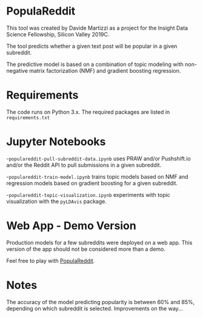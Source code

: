 # PopulaReddit

This tool was created by Davide Martizzi as a project for the Insight Data Science Fellowship, Silicon Valley 2019C.

The tool predicts whether a given text post will be popular in a given subreddit. 

The predictive model is based on a combination of topic modeling with non-negative matrix factorization (NMF) and gradient boosting regression. 

# Requirements 

The code runs on Python 3.x. The required packages are listed in `requirements.txt`

# Jupyter Notebooks

-`populareddit-pull-subreddit-data.ipynb` uses PRAW and/or Pushshift.io and/or the Reddit API to pull submissions in a given subreddit. 

-`populareddit-train-model.ipynb` trains topic models based on NMF and regression models based on gradient boosting for a given subreddit. 

-`populareddit-topic-visualization.ipynb` experiments with topic visualization with the `pyLDAvis` package. 

# Web App - Demo Version

Production models for a few subreddits were deployed on a web app. This version of the app should not be considered more than a demo.

Feel free to play with [PopulaReddit](http://populareddit.xyz/).

# Notes

The accuracy of the model predicting popularity is between 60% and 85%, depending on which subreddit is selected. Improvements on the way...
